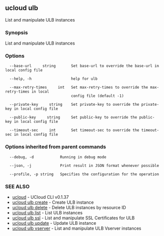 ## ucloud ulb

List and manipulate ULB instances

### Synopsis

List and manipulate ULB instances

### Options

```
  --base-url     string       Set base-url to override the base-url in local config file 

  --help, -h                  help for ulb 

  --max-retry-times     int   Set max-retry-times to override the max-retry-times in local
                              config file (default -1) 

  --private-key     string    Set private-key to override the private-key in local config file 

  --public-key     string     Set public-key to override the public-key in local config file 

  --timeout-sec     int       Set timeout-sec to override the timeout-sec in local config file 

```

### Options inherited from parent commands

```
  --debug, -d            Running in debug mode 

  --json, -j             Print result in JSON format whenever possible 

  --profile, -p string   Specifies the configuration for the operation 

```

### SEE ALSO

* [ucloud](cli/cmd/ucloud)	 - UCloud CLI v0.1.37
* [ucloud ulb create](cli/cmd/ucloud/ulb/create)	 - Create ULB instance
* [ucloud ulb delete](cli/cmd/ucloud/ulb/delete)	 - Delete ULB instances by resource ID
* [ucloud ulb list](cli/cmd/ucloud/ulb/list)	 - List ULB instances
* [ucloud ulb ssl](cli/cmd/ucloud/ulb/ssl)	 - List and manipulate SSL Certificates for ULB
* [ucloud ulb update](cli/cmd/ucloud/ulb/update)	 - Update ULB instance
* [ucloud ulb vserver](cli/cmd/ucloud/ulb/vserver)	 - List and manipulate ULB Vserver instances

